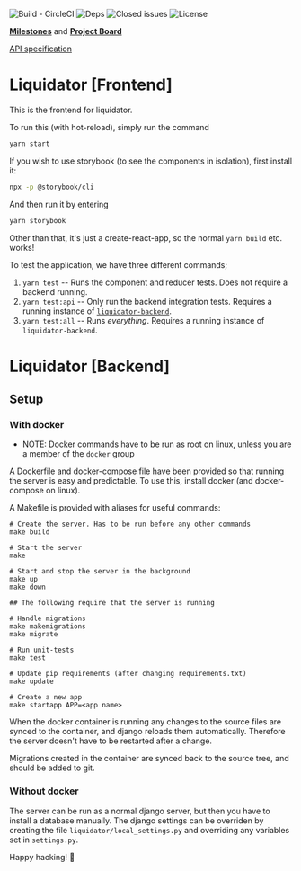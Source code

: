 ![Build - CircleCI](https://img.shields.io/circleci/build/github/Kodeworks/liquidator-frontend/master.svg)
![Deps](https://img.shields.io/david/kodeworks/liquidator-frontend.svg)
![Closed issues](https://img.shields.io/github/issues-closed/kodeworks/liquidator-frontend.svg)
![License](https://img.shields.io/github/license/kodeworks/liquidator-frontend.svg)

[**Milestones**](https://github.com/Kodeworks/liquidator-frontend/milestones) and [**Project Board**](https://github.com/Kodeworks/liquidator-frontend/projects/2)

[API specification](https://app.swaggerhub.com/apis/kw-liquidator/Liquidator/1.0.0#/)

# Liquidator [Frontend]

This is the frontend for liquidator.

To run this (with hot-reload), simply run the command

```bash
yarn start
```

If you wish to use storybook (to see the components in isolation), first install it:

```bash
npx -p @storybook/cli
```

And then run it by entering

```bash
yarn storybook
```

Other than that, it's just a create-react-app, so the normal `yarn build` etc. works!

To test the application, we have three different commands;

1. `yarn test` -- Runs the component and reducer tests. Does not require a backend running.
2. `yarn test:api` -- Only run the backend integration tests. Requires a running instance of [`liquidator-backend`](https://github.com/kodeworks/liquidator-backend).
3. `yarn test:all` -- Runs _everything_. Requires a running instance of `liquidator-backend`.

# Liquidator [Backend]

## Setup

### With docker

* NOTE: Docker commands have to be run as root on linux, unless you are a member of the `docker` group

A Dockerfile and docker-compose file have been provided so that
running the server is easy and predictable. To use this, install docker (and docker-compose on linux).

A Makefile is provided with aliases for useful commands:

	# Create the server. Has to be run before any other commands
	make build

	# Start the server
	make

	# Start and stop the server in the background
	make up
	make down

	## The following require that the server is running

	# Handle migrations
	make makemigrations
	make migrate

	# Run unit-tests
	make test

	# Update pip requirements (after changing requirements.txt)
	make update

	# Create a new app
	make startapp APP=<app name>

When the docker container is running any changes to the source files are synced to the container, and django reloads them automatically. Therefore the server doesn't have to be restarted after a change.

Migrations created in the container are synced back to the source tree, and should be added to git.

### Without docker

The server can be run as a normal django server, but then you have to install a database manually.
The django settings can be overriden by creating the file `liquidator/local_settings.py` and overriding any variables set in `settings.py`.


Happy hacking! :tada:
